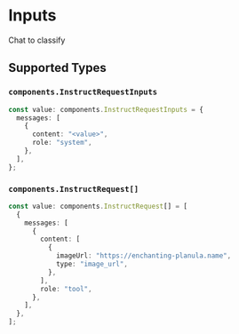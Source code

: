 # Inputs

Chat to classify


## Supported Types

### `components.InstructRequestInputs`

```typescript
const value: components.InstructRequestInputs = {
  messages: [
    {
      content: "<value>",
      role: "system",
    },
  ],
};
```

### `components.InstructRequest[]`

```typescript
const value: components.InstructRequest[] = [
  {
    messages: [
      {
        content: [
          {
            imageUrl: "https://enchanting-planula.name",
            type: "image_url",
          },
        ],
        role: "tool",
      },
    ],
  },
];
```

